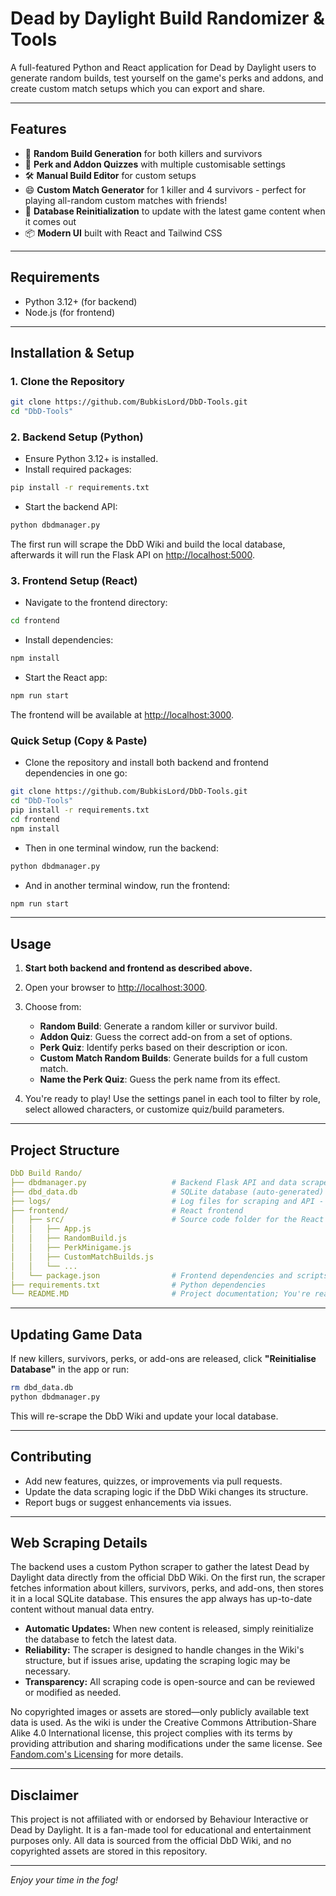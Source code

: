 # Dead by Daylight Build Randomizer & Tools

A full-featured Python and React application for Dead by Daylight users to generate random builds, test yourself on the game's perks and addons, and create custom match setups which you can export and share.

---

## Features

- 🎲 **Random Build Generation** for both killers and survivors
- 🧩 **Perk and Addon Quizzes** with multiple customisable settings
- 🛠️ **Manual Build Editor** for custom setups
- 😄 **Custom Match Generator** for 1 killer and 4 survivors - perfect for playing all-random custom matches with friends!
- 🔄 **Database Reinitialization** to update with the latest game content when it comes out
- 📦 **Modern UI** built with React and Tailwind CSS

---

## Requirements

- Python 3.12+ (for backend)
- Node.js (for frontend)

---

## Installation & Setup

### 1. Clone the Repository

```bash
git clone https://github.com/BubkisLord/DbD-Tools.git
cd "DbD-Tools"
```

### 2. Backend Setup (Python)

- Ensure Python 3.12+ is installed.
- Install required packages:

```bash
pip install -r requirements.txt
```

- Start the backend API:

```bash
python dbdmanager.py
```

The first run will scrape the DbD Wiki and build the local database, afterwards it will run the Flask API on [http://localhost:5000](http://localhost:5000).

### 3. Frontend Setup (React)

- Navigate to the frontend directory:

```bash
cd frontend
```

- Install dependencies:

```bash
npm install
```

- Start the React app:

```bash
npm run start
```

The frontend will be available at [http://localhost:3000](http://localhost:3000).

### Quick Setup (Copy & Paste)

- Clone the repository and install both backend and frontend dependencies in one go:

```bash
git clone https://github.com/BubkisLord/DbD-Tools.git
cd "DbD-Tools"
pip install -r requirements.txt
cd frontend
npm install
```

- Then in one terminal window, run the backend:

```bash
python dbdmanager.py
```

- And in another terminal window, run the frontend:

```bash
npm run start
```

---

## Usage

1. **Start both backend and frontend as described above.**
2. Open your browser to [http://localhost:3000](http://localhost:3000).
3. Choose from:
   - **Random Build**: Generate a random killer or survivor build.
   - **Addon Quiz**: Guess the correct add-on from a set of options.
   - **Perk Quiz**: Identify perks based on their description or icon.
   - **Custom Match Random Builds**: Generate builds for a full custom match.
   - **Name the Perk Quiz**: Guess the perk name from its effect.

4. You're ready to play! Use the settings panel in each tool to filter by role, select allowed characters, or customize quiz/build parameters.

---

## Project Structure

```yaml
DbD Build Rando/
├── dbdmanager.py                   # Backend Flask API and data scraper
├── dbd_data.db                     # SQLite database (auto-generated)
├── logs/                           # Log files for scraping and API - If debugging is on.
├── frontend/                       # React frontend
│   ├── src/                        # Source code folder for the React app
│   │   ├── App.js
│   │   ├── RandomBuild.js
│   │   ├── PerkMinigame.js
│   │   ├── CustomMatchBuilds.js
│   │   └── ...
│   └── package.json                # Frontend dependencies and scripts
├── requirements.txt                # Python dependencies
└── README.MD                       # Project documentation; You're reading it now!
```

---

## Updating Game Data

If new killers, survivors, perks, or add-ons are released, click **"Reinitialise Database"** in the app or run:

```bash
rm dbd_data.db
python dbdmanager.py
```

This will re-scrape the DbD Wiki and update your local database.

---

## Contributing

- Add new features, quizzes, or improvements via pull requests.
- Update the data scraping logic if the DbD Wiki changes its structure.
- Report bugs or suggest enhancements via issues.

---

## Web Scraping Details

The backend uses a custom Python scraper to gather the latest Dead by Daylight data directly from the official DbD Wiki. On the first run, the scraper fetches information about killers, survivors, perks, and add-ons, then stores it in a local SQLite database. This ensures the app always has up-to-date content without manual data entry.

- **Automatic Updates:** When new content is released, simply reinitialize the database to fetch the latest data.
- **Reliability:** The scraper is designed to handle changes in the Wiki's structure, but if issues arise, updating the scraping logic may be necessary.
- **Transparency:** All scraping code is open-source and can be reviewed or modified as needed.

No copyrighted images or assets are stored—only publicly available text data is used. As the wiki is under the Creative Commons Attribution-Share Alike 4.0 International license, this project complies with its terms by providing attribution and sharing modifications under the same license. See [Fandom.com's Licensing](https://www.fandom.com/licensing) for more details.

---

## Disclaimer

This project is not affiliated with or endorsed by Behaviour Interactive or Dead by Daylight. It is a fan-made tool for educational and entertainment purposes only. All data is sourced from the official DbD Wiki, and no copyrighted assets are stored in this repository.

---

*Enjoy your time in the fog!*
